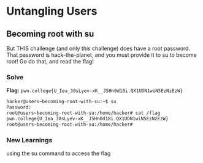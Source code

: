 # Untangling Users

## Becoming root with su
But THIS challenge (and only this challenge) does have a root password. That password is hack-the-planet, and you must provide it to su to become root! Go do that, and read the flag!

### Solve
**Flag:** `pwn.college{U_Iea_30sLyev-xK__J5Hn0d18i.QX1UDN1wiN5EzNzEzW}`

```bash
hacker@users~becoming-root-with-su:~$ su
Password: 
root@users~becoming-root-with-su:/home/hacker# cat /flag
pwn.college{U_Iea_30sLyev-xK__J5Hn0d18i.QX1UDN1wiN5EzNzEzW}
root@users~becoming-root-with-su:/home/hacker# 
```
### New Learnings
using the su command to access the flag